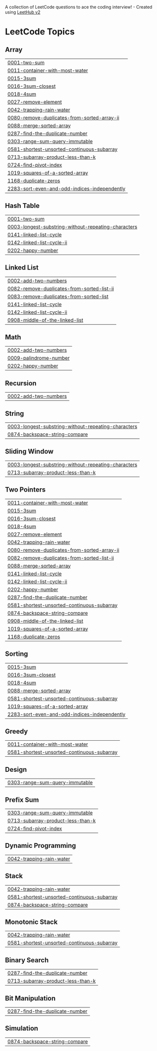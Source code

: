 A collection of LeetCode questions to ace the coding interview! - Created using [LeetHub v2](https://github.com/arunbhardwaj/LeetHub-2.0)
<!---LeetCode Topics Start-->
# LeetCode Topics
## Array
|  |
| ------- |
| [0001-two-sum](https://github.com/nehamahato/DSA/tree/master/0001-two-sum) |
| [0011-container-with-most-water](https://github.com/nehamahato/DSA/tree/master/0011-container-with-most-water) |
| [0015-3sum](https://github.com/nehamahato/DSA/tree/master/0015-3sum) |
| [0016-3sum-closest](https://github.com/nehamahato/DSA/tree/master/0016-3sum-closest) |
| [0018-4sum](https://github.com/nehamahato/DSA/tree/master/0018-4sum) |
| [0027-remove-element](https://github.com/nehamahato/DSA/tree/master/0027-remove-element) |
| [0042-trapping-rain-water](https://github.com/nehamahato/DSA/tree/master/0042-trapping-rain-water) |
| [0080-remove-duplicates-from-sorted-array-ii](https://github.com/nehamahato/DSA/tree/master/0080-remove-duplicates-from-sorted-array-ii) |
| [0088-merge-sorted-array](https://github.com/nehamahato/DSA/tree/master/0088-merge-sorted-array) |
| [0287-find-the-duplicate-number](https://github.com/nehamahato/DSA/tree/master/0287-find-the-duplicate-number) |
| [0303-range-sum-query-immutable](https://github.com/nehamahato/DSA/tree/master/0303-range-sum-query-immutable) |
| [0581-shortest-unsorted-continuous-subarray](https://github.com/nehamahato/DSA/tree/master/0581-shortest-unsorted-continuous-subarray) |
| [0713-subarray-product-less-than-k](https://github.com/nehamahato/DSA/tree/master/0713-subarray-product-less-than-k) |
| [0724-find-pivot-index](https://github.com/nehamahato/DSA/tree/master/0724-find-pivot-index) |
| [1019-squares-of-a-sorted-array](https://github.com/nehamahato/DSA/tree/master/1019-squares-of-a-sorted-array) |
| [1168-duplicate-zeros](https://github.com/nehamahato/DSA/tree/master/1168-duplicate-zeros) |
| [2283-sort-even-and-odd-indices-independently](https://github.com/nehamahato/DSA/tree/master/2283-sort-even-and-odd-indices-independently) |
## Hash Table
|  |
| ------- |
| [0001-two-sum](https://github.com/nehamahato/DSA/tree/master/0001-two-sum) |
| [0003-longest-substring-without-repeating-characters](https://github.com/nehamahato/DSA/tree/master/0003-longest-substring-without-repeating-characters) |
| [0141-linked-list-cycle](https://github.com/nehamahato/DSA/tree/master/0141-linked-list-cycle) |
| [0142-linked-list-cycle-ii](https://github.com/nehamahato/DSA/tree/master/0142-linked-list-cycle-ii) |
| [0202-happy-number](https://github.com/nehamahato/DSA/tree/master/0202-happy-number) |
## Linked List
|  |
| ------- |
| [0002-add-two-numbers](https://github.com/nehamahato/DSA/tree/master/0002-add-two-numbers) |
| [0082-remove-duplicates-from-sorted-list-ii](https://github.com/nehamahato/DSA/tree/master/0082-remove-duplicates-from-sorted-list-ii) |
| [0083-remove-duplicates-from-sorted-list](https://github.com/nehamahato/DSA/tree/master/0083-remove-duplicates-from-sorted-list) |
| [0141-linked-list-cycle](https://github.com/nehamahato/DSA/tree/master/0141-linked-list-cycle) |
| [0142-linked-list-cycle-ii](https://github.com/nehamahato/DSA/tree/master/0142-linked-list-cycle-ii) |
| [0908-middle-of-the-linked-list](https://github.com/nehamahato/DSA/tree/master/0908-middle-of-the-linked-list) |
## Math
|  |
| ------- |
| [0002-add-two-numbers](https://github.com/nehamahato/DSA/tree/master/0002-add-two-numbers) |
| [0009-palindrome-number](https://github.com/nehamahato/DSA/tree/master/0009-palindrome-number) |
| [0202-happy-number](https://github.com/nehamahato/DSA/tree/master/0202-happy-number) |
## Recursion
|  |
| ------- |
| [0002-add-two-numbers](https://github.com/nehamahato/DSA/tree/master/0002-add-two-numbers) |
## String
|  |
| ------- |
| [0003-longest-substring-without-repeating-characters](https://github.com/nehamahato/DSA/tree/master/0003-longest-substring-without-repeating-characters) |
| [0874-backspace-string-compare](https://github.com/nehamahato/DSA/tree/master/0874-backspace-string-compare) |
## Sliding Window
|  |
| ------- |
| [0003-longest-substring-without-repeating-characters](https://github.com/nehamahato/DSA/tree/master/0003-longest-substring-without-repeating-characters) |
| [0713-subarray-product-less-than-k](https://github.com/nehamahato/DSA/tree/master/0713-subarray-product-less-than-k) |
## Two Pointers
|  |
| ------- |
| [0011-container-with-most-water](https://github.com/nehamahato/DSA/tree/master/0011-container-with-most-water) |
| [0015-3sum](https://github.com/nehamahato/DSA/tree/master/0015-3sum) |
| [0016-3sum-closest](https://github.com/nehamahato/DSA/tree/master/0016-3sum-closest) |
| [0018-4sum](https://github.com/nehamahato/DSA/tree/master/0018-4sum) |
| [0027-remove-element](https://github.com/nehamahato/DSA/tree/master/0027-remove-element) |
| [0042-trapping-rain-water](https://github.com/nehamahato/DSA/tree/master/0042-trapping-rain-water) |
| [0080-remove-duplicates-from-sorted-array-ii](https://github.com/nehamahato/DSA/tree/master/0080-remove-duplicates-from-sorted-array-ii) |
| [0082-remove-duplicates-from-sorted-list-ii](https://github.com/nehamahato/DSA/tree/master/0082-remove-duplicates-from-sorted-list-ii) |
| [0088-merge-sorted-array](https://github.com/nehamahato/DSA/tree/master/0088-merge-sorted-array) |
| [0141-linked-list-cycle](https://github.com/nehamahato/DSA/tree/master/0141-linked-list-cycle) |
| [0142-linked-list-cycle-ii](https://github.com/nehamahato/DSA/tree/master/0142-linked-list-cycle-ii) |
| [0202-happy-number](https://github.com/nehamahato/DSA/tree/master/0202-happy-number) |
| [0287-find-the-duplicate-number](https://github.com/nehamahato/DSA/tree/master/0287-find-the-duplicate-number) |
| [0581-shortest-unsorted-continuous-subarray](https://github.com/nehamahato/DSA/tree/master/0581-shortest-unsorted-continuous-subarray) |
| [0874-backspace-string-compare](https://github.com/nehamahato/DSA/tree/master/0874-backspace-string-compare) |
| [0908-middle-of-the-linked-list](https://github.com/nehamahato/DSA/tree/master/0908-middle-of-the-linked-list) |
| [1019-squares-of-a-sorted-array](https://github.com/nehamahato/DSA/tree/master/1019-squares-of-a-sorted-array) |
| [1168-duplicate-zeros](https://github.com/nehamahato/DSA/tree/master/1168-duplicate-zeros) |
## Sorting
|  |
| ------- |
| [0015-3sum](https://github.com/nehamahato/DSA/tree/master/0015-3sum) |
| [0016-3sum-closest](https://github.com/nehamahato/DSA/tree/master/0016-3sum-closest) |
| [0018-4sum](https://github.com/nehamahato/DSA/tree/master/0018-4sum) |
| [0088-merge-sorted-array](https://github.com/nehamahato/DSA/tree/master/0088-merge-sorted-array) |
| [0581-shortest-unsorted-continuous-subarray](https://github.com/nehamahato/DSA/tree/master/0581-shortest-unsorted-continuous-subarray) |
| [1019-squares-of-a-sorted-array](https://github.com/nehamahato/DSA/tree/master/1019-squares-of-a-sorted-array) |
| [2283-sort-even-and-odd-indices-independently](https://github.com/nehamahato/DSA/tree/master/2283-sort-even-and-odd-indices-independently) |
## Greedy
|  |
| ------- |
| [0011-container-with-most-water](https://github.com/nehamahato/DSA/tree/master/0011-container-with-most-water) |
| [0581-shortest-unsorted-continuous-subarray](https://github.com/nehamahato/DSA/tree/master/0581-shortest-unsorted-continuous-subarray) |
## Design
|  |
| ------- |
| [0303-range-sum-query-immutable](https://github.com/nehamahato/DSA/tree/master/0303-range-sum-query-immutable) |
## Prefix Sum
|  |
| ------- |
| [0303-range-sum-query-immutable](https://github.com/nehamahato/DSA/tree/master/0303-range-sum-query-immutable) |
| [0713-subarray-product-less-than-k](https://github.com/nehamahato/DSA/tree/master/0713-subarray-product-less-than-k) |
| [0724-find-pivot-index](https://github.com/nehamahato/DSA/tree/master/0724-find-pivot-index) |
## Dynamic Programming
|  |
| ------- |
| [0042-trapping-rain-water](https://github.com/nehamahato/DSA/tree/master/0042-trapping-rain-water) |
## Stack
|  |
| ------- |
| [0042-trapping-rain-water](https://github.com/nehamahato/DSA/tree/master/0042-trapping-rain-water) |
| [0581-shortest-unsorted-continuous-subarray](https://github.com/nehamahato/DSA/tree/master/0581-shortest-unsorted-continuous-subarray) |
| [0874-backspace-string-compare](https://github.com/nehamahato/DSA/tree/master/0874-backspace-string-compare) |
## Monotonic Stack
|  |
| ------- |
| [0042-trapping-rain-water](https://github.com/nehamahato/DSA/tree/master/0042-trapping-rain-water) |
| [0581-shortest-unsorted-continuous-subarray](https://github.com/nehamahato/DSA/tree/master/0581-shortest-unsorted-continuous-subarray) |
## Binary Search
|  |
| ------- |
| [0287-find-the-duplicate-number](https://github.com/nehamahato/DSA/tree/master/0287-find-the-duplicate-number) |
| [0713-subarray-product-less-than-k](https://github.com/nehamahato/DSA/tree/master/0713-subarray-product-less-than-k) |
## Bit Manipulation
|  |
| ------- |
| [0287-find-the-duplicate-number](https://github.com/nehamahato/DSA/tree/master/0287-find-the-duplicate-number) |
## Simulation
|  |
| ------- |
| [0874-backspace-string-compare](https://github.com/nehamahato/DSA/tree/master/0874-backspace-string-compare) |
<!---LeetCode Topics End-->